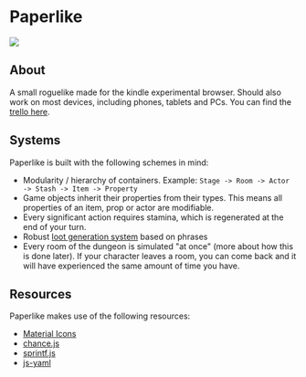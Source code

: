 # Paperlike

![](https://i.imgur.com/xQscIK4.gif)

## About
A small roguelike made for the kindle experimental browser. Should also work on most devices, including phones, tablets and PCs. You can find the [trello here](https://trello.com/b/D1EUAPSu/paperlike).

## Systems
Paperlike is built with the following schemes in mind:
- Modularity / hierarchy of containers. Example: `Stage -> Room -> Actor -> Stash -> Item -> Property`
- Game objects inherit their properties from their types. This means all properties of an item, prop or actor are modifiable.
- Every significant action requires stamina, which is regenerated at the end of your turn.
- Robust [loot generation system](https://github.com/Lemoncreme/paperlike/blob/master/guide/loot.md) based on phrases
- Every room of the dungeon is simulated "at once" (more about how this is done later). If your character leaves a room, you can come back and it will have experienced the same amount of time you have.

## Resources
Paperlike makes use of the following resources:
- [Material Icons](https://material.io/icons/)
- [chance.js](http://chancejs.com/)
- [sprintf.js](https://www.npmjs.com/package/sprintf-js)
- [js-yaml](https://github.com/nodeca/js-yaml)
